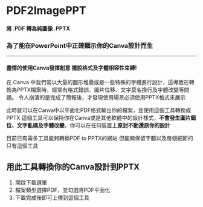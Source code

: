 # PDF2ImagePPT

#### 將 .PDF 轉為純圖像 .PPTX
### 為了能在PowerPoint中正確顯示你的Canva設計而生

---
#### 盡情的使用Canva發揮創意 擺脫格式及字體相容性束縛!

在 Canva 中我們常以大量的圖形堆疊或是一些特殊的字體進行設計，這導致在轉換為PPTX檔案時，經常有格式錯誤、圖片位移、文字莫名換行及字體改變等問題。
令人崩潰的是完成了簡報後，才發現使用場景必須使用PPTX格式來展示

此時就可以在Canva中以平面化PDF格式輸出你的檔案，並使用這個工具轉換成PPTX
這個工具可以保持你在Canva或是其他軟體中的設計樣式，**不會發生圖片錯位、文字亂碼及字體改變**，你可以在任何裝置上**原封不動還原你的設計**

目前已有需多工具能夠轉換PDF to  PPTX的網站
但能夠保留字體以及每個細節的 只有這個工具

## 用此工具轉換你的Canva設計到PPTX

1. 開啟下載選單
2. 檔案類型選擇PDF，並勾選將PDF平面化
3. 下載完成後即可上傳到這個工具
